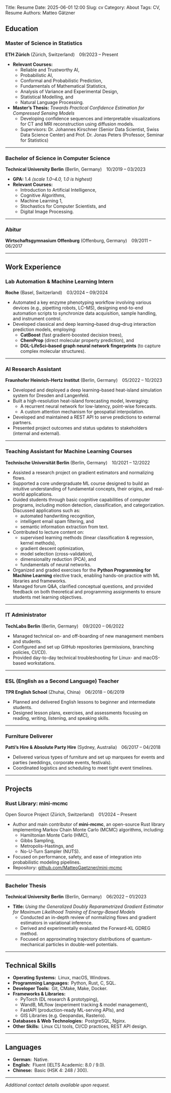 Title: Resume
Date: 2025-06-01 12:00
Slug: cv
Category: About
Tags: CV, Resume
Authors: Matteo Gätzner

## Education

### Master of Science in Statistics

**ETH Zürich** (Zürich, Switzerland) 09/2023 – Present

- **Relevant Courses:**
    - Reliable and Trustworthy AI,
    - Probabilistic AI,
    - Conformal and Probabilistic Prediction,
    - Fundamentals of Mathematical Statistics,
    - Analysis of Variance and Experimental Design,
    - Statistical Modelling, and
    - Natural Language Processing.
- **Master’s Thesis:** _Towards Practical Confidence Estimation for Compressed Sensing Models_
    - Developing confidence sequences and interpretable visualizations for CT and MRI reconstruction using diffusion models.
    - Supervisors: Dr. Johannes Kirschner (Senior Data Scientist, Swiss Data Science Center) and Prof. Dr. Jonas Peters (Professor, Seminar for Statistics)

---

### Bachelor of Science in Computer Science

**Technical University Berlin** (Berlin, Germany) 10/2019 – 03/2023

- **GPA:** 1.4 _(scale 1.0–4.0, 1.0 is highest)_
- **Relevant Courses:**
    - Introduction to Artificial Intelligence,
    - Cognitive Algorithms,
    - Machine Learning 1,
    - Stochastics for Computer Scientists, and
    - Digital Image Processing.

---

### Abitur

**Wirtschaftsgymnasium Offenburg** (Offenburg, Germany) 09/2011 – 06/2017

---

## Work Experience

### Lab Automation & Machine Learning Intern

**Roche** (Basel, Switzerland) 03/2024 – 09/2024

- Automated a key enzyme phenotyping workflow involving various devices (e.g., pipetting robots, LC–MS), designing end-to-end automation scripts to synchronize data acquisition, sample handling, and instrument control.
- Developed classical and deep learning–based drug–drug interaction prediction models, employing:
    - **CatBoost** (fast gradient-boosted decision trees),
    - **ChemProp** (direct molecular property prediction), and
    - **DGL-LifeSci–based graph neural network fingerprints** (to capture complex molecular structures).

---

### AI Research Assistant

**Fraunhofer Heinrich-Hertz Institut** (Berlin, Germany) 05/2022 – 10/2023

- Developed and deployed a deep learning–based heat-island simulation system for Dresden and Langenfeld.
- Built a high-resolution heat-island forecasting model, leveraging:
    - A recurrent neural network for low-latency, point-wise forecasts.
    - A custom attention mechanism for geospatial interpolation.
- Developed and maintained a REST API to serve predictions to external partners.
- Presented project outcomes and status updates to stakeholders (internal and external).

---

### Teaching Assistant for Machine Learning Courses

**Technische Universität Berlin** (Berlin, Germany) 10/2021 – 12/2022

- Assisted a research project on gradient estimators and normalizing flows.
- Supported a core undergraduate ML course designed to build an intuitive understanding of fundamental concepts, their origins, and real-world applications.
- Guided students through basic cognitive capabilities of computer programs, including motion detection, classification, and categorization. Discussed applications such as:
    - automated handwriting recognition,
    - intelligent email spam filtering, and
    - semantic information extraction from text.
- Contributed to lecture content on:
    - supervised learning methods (linear classification & regression, kernel methods),
    - gradient descent optimization,
    - model selection (cross-validation),
    - dimensionality reduction (PCA), and
    - fundamentals of neural networks.
- Organized and graded exercises for the **Python Programming for Machine Learning** elective track, enabling hands-on practice with ML libraries and frameworks.
- Managed forum Q&A, clarified conceptual questions, and provided feedback on both theoretical and programming assignments to ensure students met learning objectives.

---

### IT Administrator

**TechLabs Berlin** (Berlin, Germany) 09/2020 – 06/2022

- Managed technical on- and off-boarding of new management members and students.
- Configured and set up GitHub repositories (permissions, branching policies, CI/CD).
- Provided day-to-day technical troubleshooting for Linux- and macOS-based workstations.

---

### ESL (English as a Second Language) Teacher

**TPR English School** (Zhuhai, China) 06/2018 – 06/2019

- Planned and delivered English lessons to beginner and intermediate students.
- Designed lesson plans, exercises, and assessments focusing on reading, writing, listening, and speaking skills.

---

### Furniture Deliverer

**Patti’s Hire & Absolute Party Hire** (Sydney, Australia) 06/2017 – 04/2018

- Delivered various types of furniture and set up marquees for events and parties (weddings, corporate events, festivals).
- Coordinated logistics and scheduling to meet tight event timelines.

---

## Projects

### Rust Library: **mini-mcmc**

Open Source Project (Zürich, Switzerland) 01/2024 – Present

- Author and main contributor of **mini-mcmc**, an open-source Rust library implementing Markov Chain Monte Carlo (MCMC) algorithms, including:
    - Hamiltonian Monte Carlo (HMC),
    - Gibbs Sampling,
    - Metropolis-Hastings, and
    - No-U-Turn Sampler (NUTS).
- Focused on performance, safety, and ease of integration into probabilistic modeling pipelines.
- Repository: [github.com/MatteoGaetzner/mini-mcmc](https://github.com/MatteoGaetzner/mini-mcmc)

---

### Bachelor Thesis

**Technical University Berlin** (Berlin, Germany) 06/2022 – 01/2023

- **Title:** _Using the Generalized Doubly Reparametrized Gradient Estimator for Maximum Likelihood Training of Energy-Based Models_
    - Conducted an in-depth review of normalizing flows and gradient estimators in variational inference.
    - Derived and experimentally evaluated the Forward-KL GDREG method.
    - Focused on approximating trajectory distributions of quantum-mechanical particles in double-well potentials.

---

## Technical Skills

- **Operating Systems:** Linux, macOS, Windows.
- **Programming Languages:** Python, Rust, C, SQL.
- **Developer Tools:** Git, CMake, Make, Docker.
- **Frameworks & Libraries:** 
    - PyTorch (DL research & prototyping),
    - WandB, MLflow (experiment tracking & model management),
    - FastAPI (production-ready ML-serving APIs), and
    - GIS Libraries (e.g. Geopandas, Rasterio).
- **Databases & Web Technologies:** PostgreSQL, Nginx.
- **Other Skills:** Linux CLI tools, CI/CD practices, REST API design.

---

## Languages

- **German:** Native.
- **English:** Fluent (IELTS Academic: 8.0 / 9.0).
- **Chinese:** Basic (HSK 4: 248 / 300).

---

_Additional contact details available upon request._
